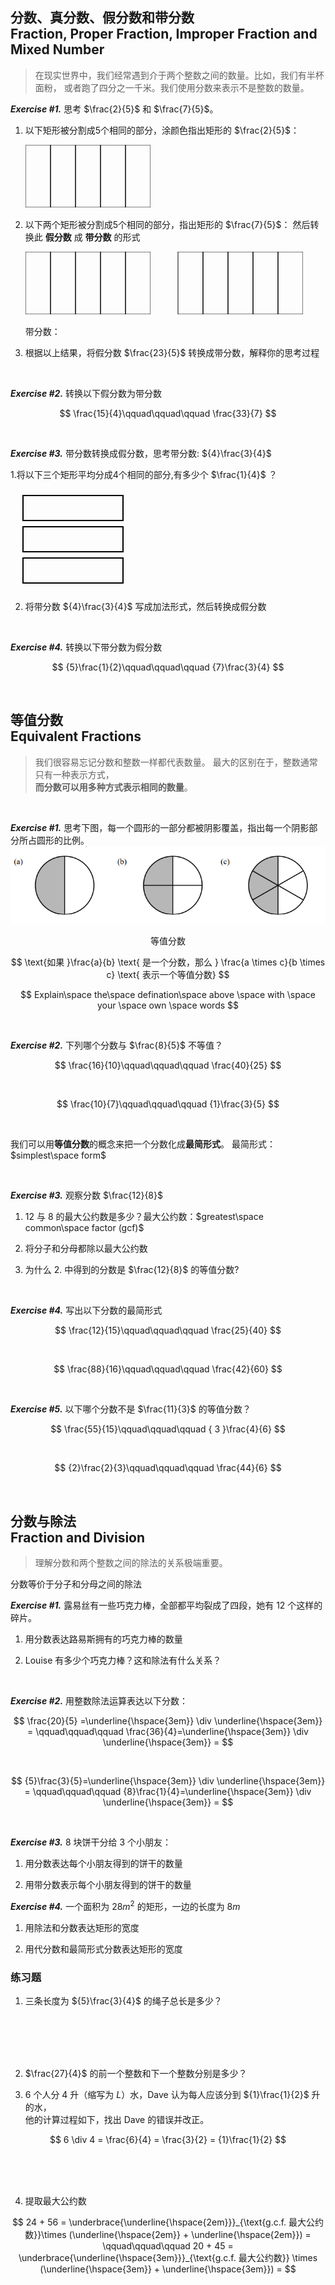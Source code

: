 ## 分数、真分数、假分数和带分数<br/> Fraction, Proper Fraction, Improper Fraction and Mixed Number

> 在现实世界中，我们经常遇到介于两个整数之间的数量。比如，我们有半杯面粉，
> 或者跑了四分之一千米。我们使用分数来表示不是整数的数量。

**_Exercise #1._** 思考 $\frac{2}{5}$ 和 $\frac{7}{5}$。

1. 以下矩形被分割成5个相同的部分，涂颜色指出矩形的 $\frac{2}{5}$：

   <svg width="200" height="100" viewBox="0 0 200 100" xmlns="http://www.w3.org/2000/svg">
   <rect x="0" y="0" width="40" height="100" stroke="black" fill="none"/>
   <rect x="40" y="0" width="40" height="100" stroke="black" fill="none"/>
   <rect x="80" y="0" width="40" height="100" stroke="black" fill="none"/>
   <rect x="120" y="0" width="40" height="100" stroke="black" fill="none"/>
   <rect x="160" y="0" width="40" height="100" stroke="black" fill="none"/>
   </svg>

2. 以下两个矩形被分割成5个相同的部分，指出矩形的 $\frac{7}{5}$：
   然后转换此 **假分数** 成 **带分数** 的形式

   <svg width="200" height="100" viewBox="0 0 200 100" xmlns="http://www.w3.org/2000/svg">
   <rect x="0" y="0" width="40" height="100" stroke="black" fill="none"/>
   <rect x="40" y="0" width="40" height="100" stroke="black" fill="none"/>
   <rect x="80" y="0" width="40" height="100" stroke="black" fill="none"/>
   <rect x="120" y="0" width="40" height="100" stroke="black" fill="none"/>
   <rect x="160" y="0" width="40" height="100" stroke="black" fill="none"/>
   </svg>
   <svg width="240" height="100" viewBox="0 0 240 100" xmlns="http://www.w3.org/2000/svg">
   <rect x="0" y="0" width="40" height="100" stroke="none" fill="none"/>
   <rect x="40" y="0" width="40" height="100" stroke="black" fill="none"/>
   <rect x="80" y="0" width="40" height="100" stroke="black" fill="none"/>
   <rect x="120" y="0" width="40" height="100" stroke="black" fill="none"/>
   <rect x="160" y="0" width="40" height="100" stroke="black" fill="none"/>
   <rect x="200" y="0" width="40" height="100" stroke="black" fill="none"/>
   </svg>

   带分数：

3. 根据以上结果，将假分数 $\frac{23}{5}$ 转换成带分数，解释你的思考过程

<br/>

**_Exercise #2._** 转换以下假分数为带分数

$$
\frac{15}{4}\qquad\qquad\qquad    \frac{33}{7}
$$

<br/>

**_Exercise #3._** 带分数转换成假分数，思考带分数: ${4}\frac{3}{4}$

1.将以下三个矩形平均分成4个相同的部分,有多少个 $\frac{1}{4}$ ？

<svg width="200" height="160" viewBox="0 0 200 160" xmlns="http://www.w3.org/2000/svg">
  <rect x="20" y="10" width="160" height="40" stroke="black" fill="none" stroke-width="2"/>
  <rect x="20" y="60" width="160" height="40" stroke="black" fill="none" stroke-width="2"/>
  <rect x="20" y="110" width="160" height="40" stroke="black" fill="none" stroke-width="2"/>
</svg>

2. 将带分数 ${4}\frac{3}{4}$ 写成加法形式，然后转换成假分数

<br/>

**_Exercise #4._** 转换以下带分数为假分数

$$
{5}\frac{1}{2}\qquad\qquad\qquad    {7}\frac{3}{4}
$$

<br/>

## 等值分数 <br /> Equivalent Fractions

> 我们很容易忘记分数和整数一样都代表数量。 最大的区别在于，整数通常只有一种表示方式，<br/>**而分数可以用多种方式表示相同的数量**。

<br/>

**_Exercise #1._** 思考下图，每一个圆形的一部分都被阴影覆盖，指出每一个阴影部分所占圆形的比例。
![Equivalent](./2025-02-19_18-45.png)

$$
\text{等值分数}
$$

$$
\text{如果 }\frac{a}{b} \text{ 是一个分数，那么 } \frac{a \times c}{b \times c} \text{ 表示一个等值分数}
$$

$$
Explain\space the\space defination\space above \space with \space your \space own \space words
$$

<br/>

**_Exercise #2._** 下列哪个分数与 $\frac{8}{5}$ 不等值？

$$
\frac{16}{10}\qquad\qquad\qquad    \frac{40}{25}
$$

<br/>

$$
\frac{10}{7}\qquad\qquad\qquad    {1}\frac{3}{5}
$$

<br/>

我们可以用**等值分数**的概念来把一个分数化成**最简形式**。 最简形式：$simplest\space form$

<br/>

**_Exercise #3._** 观察分数 $\frac{12}{8}$

1. 12 与 8 的最大公约数是多少？最大公约数：$greatest\space common\space factor (gcf)$

2. 将分子和分母都除以最大公约数

3. 为什么 2. 中得到的分数是 $\frac{12}{8}$ 的等值分数?

<br/>

**_Exercise #4._** 写出以下分数的最简形式

$$
\frac{12}{15}\qquad\qquad\qquad    \frac{25}{40}
$$

<br/>

$$
\frac{88}{16}\qquad\qquad\qquad    \frac{42}{60}
$$

<br/>

**_Exercise #5._** 以下哪个分数不是 $\frac{11}{3}$ 的等值分数？

$$
\frac{55}{15}\qquad\qquad\qquad    { 3 }\frac{4}{6}
$$

<br/>

$$
{2}\frac{2}{3}\qquad\qquad\qquad    \frac{44}{6}
$$

<br/>

## 分数与除法<br/> Fraction and Division

> 理解分数和两个整数之间的除法的关系极端重要。

分数等价于分子和分母之间的除法

**_Exercise #1._** 露易丝有一些巧克力棒，全部都平均裂成了四段，她有 $12$ 个这样的碎片。

1. 用分数表达路易斯拥有的巧克力棒的数量

2. Louise 有多少个巧克力棒？这和除法有什么关系？

<br/>

**_Exercise #2._** 用整数除法运算表达以下分数：

$$
\frac{20}{5} =\underline{\hspace{3em}}  \div  \underline{\hspace{3em}} = \qquad\qquad\qquad    \frac{36}{4}=\underline{\hspace{3em}}  \div  \underline{\hspace{3em}} =
$$

   <br/>

$$
{5}\frac{3}{5}=\underline{\hspace{3em}}  \div  \underline{\hspace{3em}} = \qquad\qquad\qquad    {8}\frac{1}{4}=\underline{\hspace{3em}}  \div  \underline{\hspace{3em}} =
$$

<br/>

**_Exercise #3._** $8$ 块饼干分给 $3$ 个小朋友：

1. 用分数表达每个小朋友得到的饼干的数量

2. 用带分数表示每个小朋友得到的饼干的数量

**_Exercise #4._** 一个面积为 $28m^2$ 的矩形，一边的长度为 $8m$

1. 用除法和分数表达矩形的宽度

2. 用代分数和最简形式分数表达矩形的宽度

### 练习题

1. 三条长度为 ${5}\frac{3}{4}$ 的绳子总长是多少？

<br />
<br />
<br />
<br />

2. $\frac{27}{4}$ 的前一个整数和下一个整数分别是多少？

3. $6$ 个人分 ${4}$ 升（缩写为 $L$）水，Dave 认为每人应该分到 ${1}\frac{1}{2}$ 升的水，<br/>
   他的计算过程如下，找出 Dave 的错误并改正。

$$
6 \div 4 = \frac{6}{4} = \frac{3}{2} = {1}\frac{1}{2}
$$

<br />
<br />
<br />

4. 提取最大公约数

$$
24 + 56 = \underbrace{\underline{\hspace{2em}}}_{\text{g.c.f. 最大公约数}}\times (\underline{\hspace{2em}} + \underline{\hspace{2em}}) =  \qquad\qquad\qquad    20 + 45
= \underbrace{\underline{\hspace{3em}}}_{\text{g.c.f. 最大公约数}} \times (\underline{\hspace{3em}} + \underline{\hspace{3em}}) =
$$
